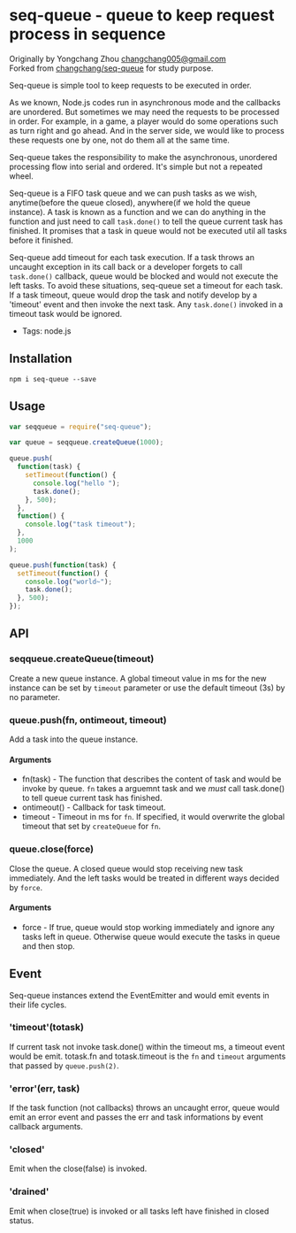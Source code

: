 # seq-queue - queue to keep request process in sequence

Originally by Yongchang Zhou changchang005@gmail.com  
Forked from [changchang/seq-queue](https://github.com/changchang/seq-queue) for study purpose.

Seq-queue is simple tool to keep requests to be executed in order.

As we known, Node.js codes run in asynchronous mode and the callbacks are unordered. But sometimes we may need the requests to be processed in order. For example, in a game, a player would do some operations such as turn right and go ahead. And in the server side, we would like to process these requests one by one, not do them all at the same time.

Seq-queue takes the responsibility to make the asynchronous, unordered processing flow into serial and ordered. It's simple but not a repeated wheel.

Seq-queue is a FIFO task queue and we can push tasks as we wish, anytime(before the queue closed), anywhere(if we hold the queue instance). A task is known as a function and we can do anything in the function and just need to call `task.done()` to tell the queue current task has finished. It promises that a task in queue would not be executed util all tasks before it finished.

Seq-queue add timeout for each task execution. If a task throws an uncaught exception in its call back or a developer forgets to call `task.done()` callback, queue would be blocked and would not execute the left tasks. To avoid these situations, seq-queue set a timeout for each task. If a task timeout, queue would drop the task and notify develop by a 'timeout' event and then invoke the next task. Any `task.done()` invoked in a timeout task would be ignored.

- Tags: node.js

## Installation

```
npm i seq-queue --save
```

## Usage

```javascript
var seqqueue = require("seq-queue");

var queue = seqqueue.createQueue(1000);

queue.push(
  function(task) {
    setTimeout(function() {
      console.log("hello ");
      task.done();
    }, 500);
  },
  function() {
    console.log("task timeout");
  },
  1000
);

queue.push(function(task) {
  setTimeout(function() {
    console.log("world~");
    task.done();
  }, 500);
});
```

## API

### seqqueue.createQueue(timeout)

Create a new queue instance. A global timeout value in ms for the new instance can be set by `timeout` parameter or use the default timeout (3s) by no parameter.

### queue.push(fn, ontimeout, timeout)

Add a task into the queue instance.

#### Arguments

- fn(task) - The function that describes the content of task and would be invoke by queue. `fn` takes a arguemnt task and we _must_ call task.done() to tell queue current task has finished.
- ontimeout() - Callback for task timeout.
- timeout - Timeout in ms for `fn`. If specified, it would overwrite the global timeout that set by `createQueue` for `fn`.

### queue.close(force)

Close the queue. A closed queue would stop receiving new task immediately. And the left tasks would be treated in different ways decided by `force`.

#### Arguments

- force - If true, queue would stop working immediately and ignore any tasks left in queue. Otherwise queue would execute the tasks in queue and then stop.

## Event

Seq-queue instances extend the EventEmitter and would emit events in their life cycles.

### 'timeout'(totask)

If current task not invoke task.done() within the timeout ms, a timeout event would be emit. totask.fn and totask.timeout is the `fn` and `timeout` arguments that passed by `queue.push(2)`.

### 'error'(err, task)

If the task function (not callbacks) throws an uncaught error, queue would emit an error event and passes the err and task informations by event callback arguments.

### 'closed'

Emit when the close(false) is invoked.

### 'drained'

Emit when close(true) is invoked or all tasks left have finished in closed status.
